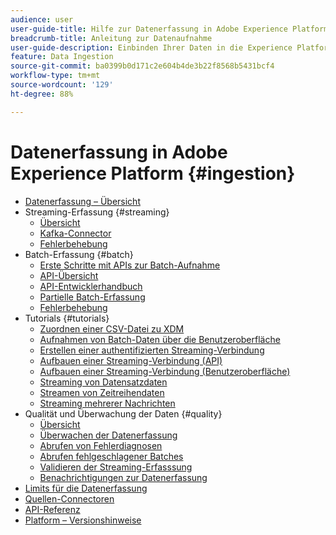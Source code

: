 ```yaml
---
audience: user
user-guide-title: Hilfe zur Datenerfassung in Adobe Experience Platform
breadcrumb-title: Anleitung zur Datenaufnahme
user-guide-description: Einbinden Ihrer Daten in die Experience Platform durch Batch- oder Streaming-Erfassung.
feature: Data Ingestion
source-git-commit: ba0399b0d171c2e604b4de3b22f8568b5431bcf4
workflow-type: tm+mt
source-wordcount: '129'
ht-degree: 88%

---
```



# Datenerfassung in Adobe Experience Platform {#ingestion}

- [Datenerfassung – Übersicht](home.md)
- Streaming-Erfassung {#streaming}
   - [Übersicht](streaming-ingestion/overview.md)
   - [Kafka-Connector](streaming-ingestion/kafka.md)
   - [Fehlerbehebung](streaming-ingestion/troubleshooting.md)
- Batch-Erfassung {#batch}
   - [Erste Schritte mit APIs zur Batch-Aufnahme](batch-ingestion/getting-started.md)
   - [API-Übersicht](batch-ingestion/overview.md)
   - [API-Entwicklerhandbuch](batch-ingestion/api-overview.md)
   - [Partielle Batch-Erfassung](batch-ingestion/partial.md)
   - [Fehlerbehebung](batch-ingestion/troubleshooting.md)
- Tutorials {#tutorials}
   - [Zuordnen einer CSV-Datei zu XDM](tutorials/map-a-csv-file.md)
   - [Aufnahmen von Batch-Daten über die Benutzeroberfläche](tutorials/ingest-batch-data.md)
   - [Erstellen einer authentifizierten Streaming-Verbindung](tutorials/create-authenticated-streaming-connection.md)
   - [Aufbauen einer Streaming-Verbindung (API)](tutorials/create-streaming-connection.md)
   - [Aufbauen einer Streaming-Verbindung (Benutzeroberfläche)](tutorials/create-streaming-connection-ui.md)
   - [Streaming von Datensatzdaten](tutorials/streaming-record-data.md)
   - [Streamen von Zeitreihendaten](tutorials/streaming-time-series-data.md)
   - [Streaming mehrerer Nachrichten](tutorials/streaming-multiple-messages.md)
- Qualität und Überwachung der Daten {#quality}
   - [Übersicht](quality/overview.md)
   - [Überwachen der Datenerfassung](quality/monitor-data-ingestion.md)
   - [Abrufen von Fehlerdiagnosen](quality/error-diagnostics.md)
   - [Abrufen fehlgeschlagener Batches](quality/retrieve-failed-batches.md)
   - [Validieren der Streaming-Erfasssung](quality/streaming-validation.md)
   - [Benachrichtigungen zur Datenerfassung](quality/subscribe-events.md)
- [Limits für die Datenerfassung](guardrails.md)
- [Quellen-Connectoren](source-connectors.md)
- [API-Referenz](https://www.adobe.io/experience-platform-apis/references/data-ingestion/)
- [Platform – Versionshinweise](https://docs.adobe.com/content/help/de-DE/experience-platform/release-notes/latest.html)
